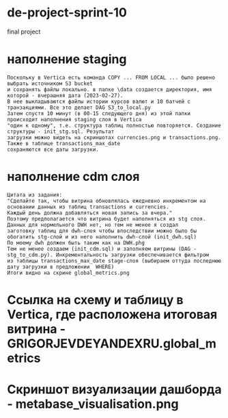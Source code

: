 # de-project-sprint-10
 final project

# наполнение staging
	Поскольку в Vertica есть команда COPY ... FROM LOCAL ... было решено выбрать источником S3 bucket 
	и сохранять файлы локально. в папке \data создается директория, имя которой - вчерашняя дата (2023-02-27).
	В нее выкладываются файлы истории курсов валют и 10 батчей с транзакциями. Все это делает DAG S3_to_local.py
	Затем спустя 10 минут (в 00-15 следующего дня) из этой папки происходит наполнения staging слоя в Vertica
	"один к одному", т.е. структура таблиц полностью повторяется. Создание структуры - init_stg.sql. Результат 
	загрузки можно видеть на скриншотах currencies.png и transactions.png. Также в таблице transactions_max_date
	сохраняются все даты загрузки.
	
# наполнение cdm слоя
	Цитата из задания:
	"Сделайте так, чтобы витрина обновлялась ежедневно инкрементом на основании данных из таблиц transactions и currencies. 
	Каждый день должна добавляться новая запись за вчера."
	Поэтому предполагается что витрина будет наполняться из stg слоя. Данных для нормельного DWH нет, но тем не менее я создал
	заготовку таблиц для dwh-слоя чтобы впоследствии можно было бы обогатить stg-слой и из него наполнить dwh-слой (init_dwh.sql)
	По моему dwh должен быть таким как на DWH.phg
	Тем не менее создаем (init_cdm.sql) и заполняем витрины (DAG - stg_to_cdm.py). Инкрементальность загрузки обеспечивается фильтром
	из таблицы transactions_max_date stage-слоя (выбираем оттуда последнюю дату загрузки в предложении  WHERE)
	Итоги видно на скрине global_metrics.png
	
# Ссылка на схему и таблицу в Vertica, где расположена итоговая витрина - GRIGORJEVDEYANDEXRU.global_metrics
# Скриншот визуализации дашборда - metabase_visualisation.png